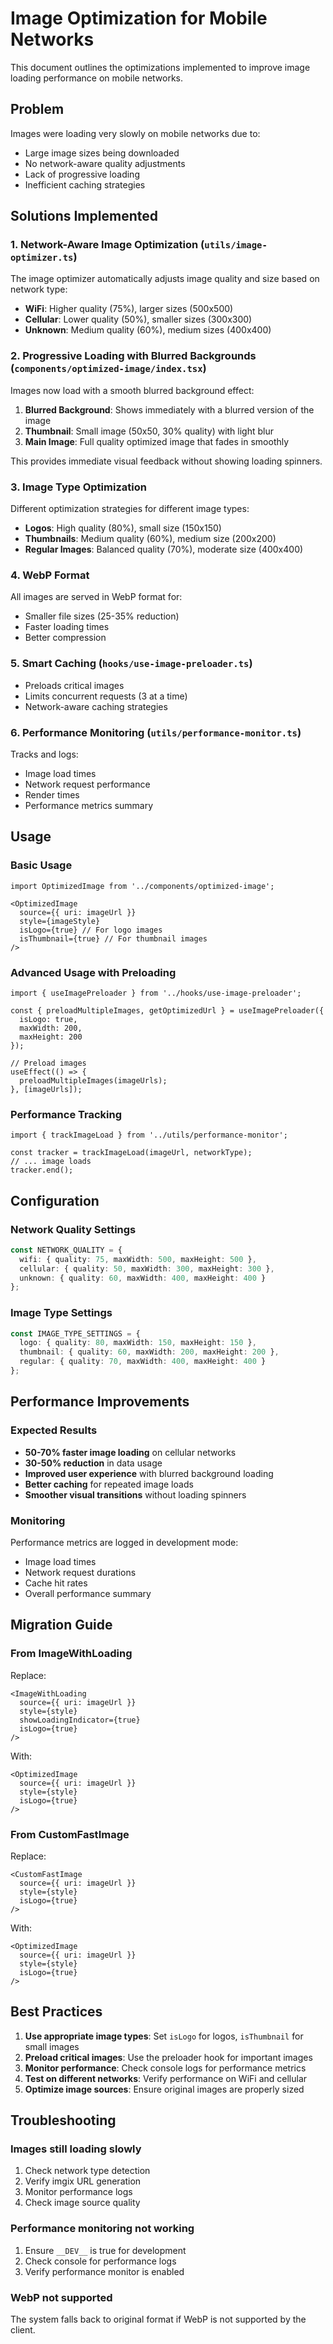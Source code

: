 # Image Optimization for Mobile Networks

This document outlines the optimizations implemented to improve image loading performance on mobile networks.

## Problem
Images were loading very slowly on mobile networks due to:
- Large image sizes being downloaded
- No network-aware quality adjustments
- Lack of progressive loading
- Inefficient caching strategies

## Solutions Implemented

### 1. Network-Aware Image Optimization (`utils/image-optimizer.ts`)

The image optimizer automatically adjusts image quality and size based on network type:

- **WiFi**: Higher quality (75%), larger sizes (500x500)
- **Cellular**: Lower quality (50%), smaller sizes (300x300)
- **Unknown**: Medium quality (60%), medium sizes (400x400)

### 2. Progressive Loading with Blurred Backgrounds (`components/optimized-image/index.tsx`)

Images now load with a smooth blurred background effect:
1. **Blurred Background**: Shows immediately with a blurred version of the image
2. **Thumbnail**: Small image (50x50, 30% quality) with light blur
3. **Main Image**: Full quality optimized image that fades in smoothly

This provides immediate visual feedback without showing loading spinners.

### 3. Image Type Optimization

Different optimization strategies for different image types:
- **Logos**: High quality (80%), small size (150x150)
- **Thumbnails**: Medium quality (60%), medium size (200x200)
- **Regular Images**: Balanced quality (70%), moderate size (400x400)

### 4. WebP Format

All images are served in WebP format for:
- Smaller file sizes (25-35% reduction)
- Faster loading times
- Better compression

### 5. Smart Caching (`hooks/use-image-preloader.ts`)

- Preloads critical images
- Limits concurrent requests (3 at a time)
- Network-aware caching strategies

### 6. Performance Monitoring (`utils/performance-monitor.ts`)

Tracks and logs:
- Image load times
- Network request performance
- Render times
- Performance metrics summary

## Usage

### Basic Usage
```tsx
import OptimizedImage from '../components/optimized-image';

<OptimizedImage
  source={{ uri: imageUrl }}
  style={imageStyle}
  isLogo={true} // For logo images
  isThumbnail={true} // For thumbnail images
/>
```

### Advanced Usage with Preloading
```tsx
import { useImagePreloader } from '../hooks/use-image-preloader';

const { preloadMultipleImages, getOptimizedUrl } = useImagePreloader({
  isLogo: true,
  maxWidth: 200,
  maxHeight: 200
});

// Preload images
useEffect(() => {
  preloadMultipleImages(imageUrls);
}, [imageUrls]);
```

### Performance Tracking
```tsx
import { trackImageLoad } from '../utils/performance-monitor';

const tracker = trackImageLoad(imageUrl, networkType);
// ... image loads
tracker.end();
```

## Configuration

### Network Quality Settings
```typescript
const NETWORK_QUALITY = {
  wifi: { quality: 75, maxWidth: 500, maxHeight: 500 },
  cellular: { quality: 50, maxWidth: 300, maxHeight: 300 },
  unknown: { quality: 60, maxWidth: 400, maxHeight: 400 }
};
```

### Image Type Settings
```typescript
const IMAGE_TYPE_SETTINGS = {
  logo: { quality: 80, maxWidth: 150, maxHeight: 150 },
  thumbnail: { quality: 60, maxWidth: 200, maxHeight: 200 },
  regular: { quality: 70, maxWidth: 400, maxHeight: 400 }
};
```

## Performance Improvements

### Expected Results
- **50-70% faster image loading** on cellular networks
- **30-50% reduction** in data usage
- **Improved user experience** with blurred background loading
- **Better caching** for repeated image loads
- **Smoother visual transitions** without loading spinners

### Monitoring
Performance metrics are logged in development mode:
- Image load times
- Network request durations
- Cache hit rates
- Overall performance summary

## Migration Guide

### From ImageWithLoading
Replace:
```tsx
<ImageWithLoading
  source={{ uri: imageUrl }}
  style={style}
  showLoadingIndicator={true}
  isLogo={true}
/>
```

With:
```tsx
<OptimizedImage
  source={{ uri: imageUrl }}
  style={style}
  isLogo={true}
/>
```

### From CustomFastImage
Replace:
```tsx
<CustomFastImage
  source={{ uri: imageUrl }}
  style={style}
  isLogo={true}
/>
```

With:
```tsx
<OptimizedImage
  source={{ uri: imageUrl }}
  style={style}
  isLogo={true}
/>
```

## Best Practices

1. **Use appropriate image types**: Set `isLogo` for logos, `isThumbnail` for small images
2. **Preload critical images**: Use the preloader hook for important images
3. **Monitor performance**: Check console logs for performance metrics
4. **Test on different networks**: Verify performance on WiFi and cellular
5. **Optimize image sources**: Ensure original images are properly sized

## Troubleshooting

### Images still loading slowly
1. Check network type detection
2. Verify imgix URL generation
3. Monitor performance logs
4. Check image source quality

### Performance monitoring not working
1. Ensure `__DEV__` is true for development
2. Check console for performance logs
3. Verify performance monitor is enabled

### WebP not supported
The system falls back to original format if WebP is not supported by the client. 
